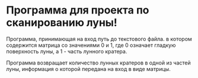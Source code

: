 # Программа для проекта по сканированию луны!

Программа, принимающая на вход путь до текстового файла. в котором содержится матрица со значениями 0 и 1, где 0 означает гладкую поверхность луны, а 1 - часть лунного кратера.

Программа возвращает количество лунных кратеров в одной из частей луны, информация о которой передана на вход в виде матрицы.
